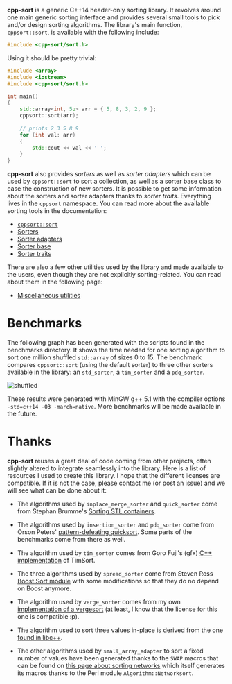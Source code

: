 **cpp-sort** is a generic C++14 header-only sorting library. It revolves
around one main generic sorting interface and provides several small tools
to pick and/or design sorting algorithms. The library's main function,
`cppsort::sort`, is available with the following include:

```cpp
#include <cpp-sort/sort.h>
```

Using it should be pretty trivial:

```cpp
#include <array>
#include <iostream>
#include <cpp-sort/sort.h>

int main()
{
    std::array<int, 5u> arr = { 5, 8, 3, 2, 9 };
    cppsort::sort(arr);
    
    // prints 2 3 5 8 9
    for (int val: arr)
    {
        std::cout << val << ' ';
    }
}
```

**cpp-sort** also provides *sorters* as well as *sorter adapters* which can be
used by `cppsort::sort` to sort a collection, as well as a sorter base class to
ease the construction of new sorters. It is possible to get some information
about the sorters and sorter adapters thanks to *sorter traits*. Everything lives
in the `cppsort` namespace. You can read more about the available sorting tools
in the documentation:

* [`cppsort::sort`](doc/sort.md)
* [Sorters](doc/sorters.md)
* [Sorter adapters](doc/sorter-adapters.md)
* [Sorter base](doc/sorter-base.md)
* [Sorter traits](doc/sorter-traits.md)

There are also a few other utilities used by the library and made available
to the users, even though they are not explicitly sorting-related. You can
read about them in the following page:

* [Miscellaneous utilities](doc/utilities.md)

# Benchmarks

The following graph has been generated with the scripts found in the benchmarks
directory. It shows the time needed for one sorting algorithm to sort one million
shuffled `std::array` of sizes 0 to 15. The benchmark compares `cppsort::sort`
(using the default sorter) to three other sorters available in the library:
an `std_sorter`, a `tim_sorter` and a `pdq_sorter`.

![shuffled](http://i.imgur.com/5U8Cilv.png)

These results were generated with MinGW g++ 5.1 with the compiler options
`-std=c++14 -O3 -march=native`. More benchmarks will be made available in
the future.

# Thanks

**cpp-sort** reuses a great deal of code coming from other projects, often
slightly altered to integrate seamlessly into the library. Here is a list of
resources I used to create this library. I hope that the different licenses
are compatible. If it is not the case, please contact me (or post an issue)
and we will see what can be done about it:

* The algorithms used by `inplace_merge_sorter` and `quick_sorter` come from
Stephan Brumme's [Sorting STL containers](http://create.stephan-brumme.com/stl-sort/).

* The algorithms used by `insertion_sorter` and `pdq_sorter` come from Orson
Peters' [pattern-defeating quicksort](https://github.com/orlp/pdqsort). Some
parts of the benchmarks come from there as well.

* The algorithm used by `tim_sorter` comes from Goro Fuji's (gfx) [C++
implementation](https://github.com/gfx/cpp-TimSort) of TimSort.

* The three algorithms used by `spread_sorter` come from Steven Ross [Boost.Sort
module](http://www.boost.org/doc/libs/1_59_0/libs/sort/doc/html/index.html) with
some modifications so that they do no depend on Boost anymore.

* The algorithm used by `verge_sorter` comes from my own [implementation of
a vergesort](https://github.com/Morwenn/vergesort) (at least, I know that the
license for this one is compatible :p).

* The algorithm used to sort three values in-place is derived from the one
[found in libc++](https://github.com/llvm-mirror/libcxx/blob/master/include/algorithm#L3602).

* The other algorithms used by `small_array_adapter` to sort a fixed number of
values have been generated thanks to the `SWAP` macros that can be found on
[this page about sorting networks](http://pages.ripco.net/~jgamble/nw.html)
which itself generates its macros thanks to the Perl module `Algorithm::Networksort`.
